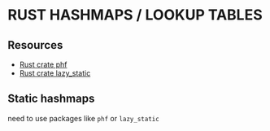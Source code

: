 # RUST HASHMAPS / LOOKUP TABLES

## Resources

- [Rust crate phf](https://docs.rs/phf/latest/phf/)
- [Rust crate lazy_static](https://docs.rs/lazy_static/latest/lazy_static/)

## Static hashmaps

need to use packages like `phf` or `lazy_static`
